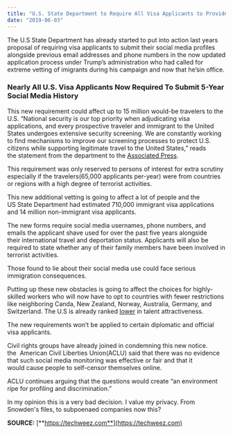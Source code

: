 ```yaml
---
title: "U.S. State Department to Require All Visa Applicants to Provide Their Social Media Usernames"
date: "2019-06-03"
---
```


The U.S State Department has already started to put into action last years proposal of requiring visa applicants to submit their social media profiles alongside previous email addresses and phone numbers in the now updated application process under Trump’s administration who had called for extreme vetting of imigrants during his campaign and now that he’sin office.

### Nearly All U.S. Visa Applicants Now Required To Submit 5-Year Social Media History

This new requirement could affect up to 15 million would-be travelers to the U.S. “National security is our top priority when adjudicating visa applications, and every prospective traveler and immigrant to the United States undergoes extensive security screening. We are constantly working to find mechanisms to improve our screening processes to protect U.S. citizens while supporting legitimate travel to the United States,” reads the statement from the department to the [Associated Press](https://www.apnews.com/c96a215355b242e58107c2125c18fc4a).

This requirement was only reserved to persons of interest for extra scrutiny especially if the travelers(65,000 applicants per-year) were from countries or regions with a high degree of terrorist activities.

This new additional vetting is going to affect a lot of people and the US State Department had estimated 710,000 immigrant visa applications and 14 million non-immigrant visa applicants.

The new forms require social media usernames, phone numbers, and emails the applicant shave used for over the past five years alongside their international travel and deportation status. Applicants will also be required to state whether any of their family members have been involved in terrorist activities.

Those found to lie about their social media use could face serious immigration consequences.

Putting up these new obstacles is going to affect the choices for highly-skilled workers who will now have to opt to countries with fewer restrictions like neighboring Canda, New Zealand, Norway, Australia, Germany, and Switzerland. The U.S is already ranked [lower](http://www.oecd.org/migration/talent-attractiveness/) in talent attractiveness.

The new requirements won’t be applied to certain diplomatic and official visa applicants.  

Civil rights groups have already joined in condemning this new notice. the  American Civil Liberties Union(ACLU) said that there was no evidence that such social media monitoring was effective or fair and that it would cause people to self-censor themselves online.

ACLU continues arguing that the questions would create “an environment ripe for profiling and discrimination.”

In my opinion this is a very bad decision. I value my privacy. From Snowden's files, to subpoenaed companies now this?

**SOURCE:** [**https://techweez.com**](https://techweez.com)
